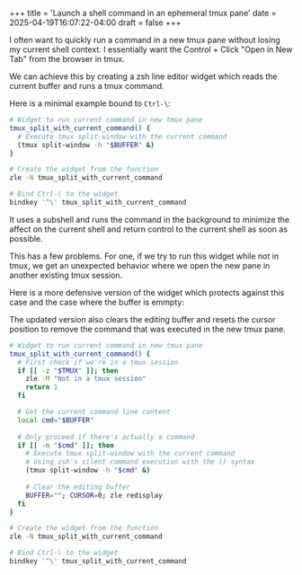 +++
title = 'Launch a shell command in an ephemeral tmux pane'
date = 2025-04-19T16:07:22-04:00
draft = false
+++

I often want to quickly run a command in a new tmux pane without losing my current shell context.
I essentially want the Control + Click "Open in New Tab" from the browser in tmux.

We can achieve this by creating a zsh line editor widget which reads the current buffer and runs a tmux command.

Here is a minimal example bound to `Ctrl-\`:
```sh
# Widget to run current command in new tmux pane
tmux_split_with_current_command() {
  # Execute tmux split-window with the current command
  (tmux split-window -h "$BUFFER" &)
}

# Create the widget from the function
zle -N tmux_split_with_current_command

# Bind Ctrl-\ to the widget
bindkey '^\' tmux_split_with_current_command
```

It uses a subshell and runs the command in the background to minimize the affect on the current shell and return control to the current shell as soon as possible.

This has a few problems. For one, if we try to run this widget while not in tmux,
we get an unexpected behavior where we open the new pane in another existing tmux session.

Here is a more defensive version of the widget which protects against this case and the case where the buffer is emmpty:

The updated version also clears the editing buffer and resets the cursor position to remove the command that was executed in the new tmux pane.

```sh
# Widget to run current command in new tmux pane
tmux_split_with_current_command() {
  # First check if we're in a tmux session
  if [[ -z "$TMUX" ]]; then
    zle -M "Not in a tmux session"
    return 1
  fi

  # Get the current command line content
  local cmd="$BUFFER"
  
  # Only proceed if there's actually a command
  if [[ -n "$cmd" ]]; then
    # Execute tmux split-window with the current command
    # Using zsh's silent command execution with the () syntax
    (tmux split-window -h "$cmd" &)
    
    # Clear the editing buffer
    BUFFER=""; CURSOR=0; zle redisplay
  fi
}

# Create the widget from the function
zle -N tmux_split_with_current_command

# Bind Ctrl-\ to the widget
bindkey '^\' tmux_split_with_current_command
```
